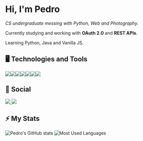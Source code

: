 # Hi, I'm Pedro

*CS undergraduate messing with Python, Web and Photography.*

Currently studying and working with **OAuth 2.0** and **REST APIs**.

Learning Python, Java and Vanilla JS.

## 🖥️ Technologies and Tools 
<img src="https://img.shields.io/badge/Python-FFD43B?style=for-the-badge&logo=python&logoColor=blue"/><img src="https://img.shields.io/badge/Java-ED8B00?style=for-the-badge&logo=java&logoColor=white"/><img src="https://img.shields.io/badge/JavaScript-323330?style=for-the-badge&logo=javascript&logoColor=F7DF1E"/><img src="https://img.shields.io/badge/HTML5-E34F26?style=for-the-badge&logo=html5&logoColor=white"/><img src="https://img.shields.io/badge/CSS3-1572B6?style=for-the-badge&logo=css3&logoColor=white"/><img src="https://img.shields.io/badge/Arch_Linux-1793D1?style=for-the-badge&logo=arch-linux&logoColor=white"/><img src="https://img.shields.io/badge/NeoVim-%2357A143.svg?&style=for-the-badge&logo=neovim&logoColor=white"/>

## 📱 Social 
<a href="https://www.linkedin.com/in/pedro-serey/">
  <img src="https://img.shields.io/badge/LinkedIn-0077B5?style=for-the-badge&logo=linkedin&logoColor=white"/>
</a>

<a href="https://www.instagram.com/serey.foto/">
  <img src="https://img.shields.io/badge/Instagram-E4405F?style=for-the-badge&logo=instagram&logoColor=white"/>
</a>

## ⚡ My Stats
![Pedro's GitHub stats](https://github-readme-stats-2-pink.vercel.app/api?username=pserey&show_icons=true&theme=gruvbox)
![Most Used Languages](https://github-readme-stats-2-pink.vercel.app/api/top-langs/?username=pserey&layout=compact&show_icons=true&theme=gruvbox&exclude_repo=dotfiles,lunr.repo,conf-neovim)
